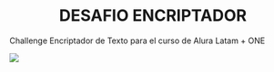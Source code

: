 <h1 align="center"> DESAFIO ENCRIPTADOR</h1>
<p>Challenge Encriptador de Texto para el curso de Alura Latam + ONE</p>
<img src="C:\Users\Gustavo\Desktop\Encriptador\Imagenes\patallazoDesafio.png">

